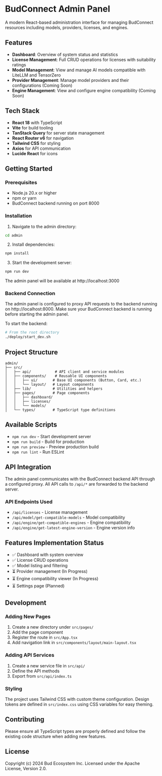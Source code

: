 # BudConnect Admin Panel

A modern React-based administration interface for managing BudConnect resources including models, providers, licenses, and engines.

## Features

- **Dashboard**: Overview of system status and statistics
- **License Management**: Full CRUD operations for licenses with suitability ratings
- **Model Management**: View and manage AI models compatible with LiteLLM and TensorZero
- **Provider Management**: Manage model providers and their configurations (Coming Soon)
- **Engine Management**: View and configure engine compatibility (Coming Soon)

## Tech Stack

- **React 18** with TypeScript
- **Vite** for build tooling
- **TanStack Query** for server state management
- **React Router v6** for navigation
- **Tailwind CSS** for styling
- **Axios** for API communication
- **Lucide React** for icons

## Getting Started

### Prerequisites

- Node.js 20.x or higher
- npm or yarn
- BudConnect backend running on port 8000

### Installation

1. Navigate to the admin directory:
```bash
cd admin
```

2. Install dependencies:
```bash
npm install
```

3. Start the development server:
```bash
npm run dev
```

The admin panel will be available at http://localhost:3000

### Backend Connection

The admin panel is configured to proxy API requests to the backend running on http://localhost:8000. Make sure your BudConnect backend is running before starting the admin panel.

To start the backend:
```bash
# From the root directory
./deploy/start_dev.sh
```

## Project Structure

```
admin/
├── src/
│   ├── api/           # API client and service modules
│   ├── components/    # Reusable UI components
│   │   ├── ui/       # Base UI components (Button, Card, etc.)
│   │   └── layout/   # Layout components
│   ├── lib/          # Utilities and helpers
│   ├── pages/        # Page components
│   │   ├── dashboard/
│   │   ├── licenses/
│   │   └── models/
│   └── types/        # TypeScript type definitions
```

## Available Scripts

- `npm run dev` - Start development server
- `npm run build` - Build for production
- `npm run preview` - Preview production build
- `npm run lint` - Run ESLint

## API Integration

The admin panel communicates with the BudConnect backend API through a configured proxy. All API calls to `/api/*` are forwarded to the backend server.

### API Endpoints Used

- `/api/licenses` - License management
- `/api/model/get-compatible-models` - Model compatibility
- `/api/engine/get-compatible-engines` - Engine compatibility
- `/api/engine/get-latest-engine-version` - Engine version info

## Features Implementation Status

- ✅ Dashboard with system overview
- ✅ License CRUD operations
- ✅ Model listing and filtering
- ⏳ Provider management (In Progress)
- ⏳ Engine compatibility viewer (In Progress)
- ⏳ Settings page (Planned)

## Development

### Adding New Pages

1. Create a new directory under `src/pages/`
2. Add the page component
3. Register the route in `src/App.tsx`
4. Add navigation link in `src/components/layout/main-layout.tsx`

### Adding API Services

1. Create a new service file in `src/api/`
2. Define the API methods
3. Export from `src/api/index.ts`

### Styling

The project uses Tailwind CSS with custom theme configuration. Design tokens are defined in `src/index.css` using CSS variables for easy theming.

## Contributing

Please ensure all TypeScript types are properly defined and follow the existing code structure when adding new features.

## License

Copyright (c) 2024 Bud Ecosystem Inc. Licensed under the Apache License, Version 2.0.

